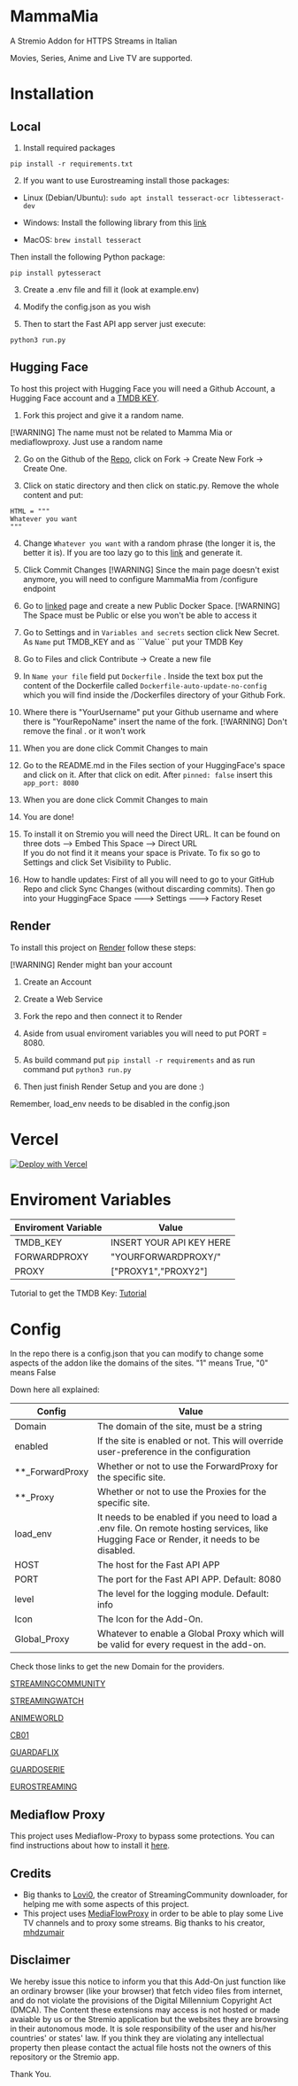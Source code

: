 
  

  

# MammaMia

  

  

  

  

A Stremio Addon for  HTTPS Streams in Italian

Movies, Series, Anime and Live TV are supported.

 
  

  

  

  

# Installation

  

  

  

## Local

  

  

  

1. Install required packages

  

  

  

``pip install -r requirements.txt ``

2. If you want to use Eurostreaming install those packages:
    
- Linux (Debian/Ubuntu):
  ``sudo apt install tesseract-ocr libtesseract-dev ``

- Windows: Install the following library from this [link](https://github.com/UB-Mannheim/tesseract/wiki)

- MacOS: ```brew install tesseract```


Then install the following Python package:

 ``pip install pytesseract ``

  3. Create a .env file and fill it (look at example.env)

4. Modify the config.json as you wish 
    

  

4. Then to start the Fast API app server just execute:

  

  

``python3 run.py``

  



  

## Hugging Face

  

  

  

To host this project with Hugging Face you will need a Github Account, a Hugging Face account and a  [TMDB KEY](https://www.educative.io/courses/movie-database-api-python/set-up-the-credentials).

  

  

  

  

1. Fork this project and give it  a random name. 

[!WARNING] The name must not be related to Mamma Mia or mediaflowproxy. Just use a random name 

2. Go on the Github of the [Repo](https://github.com/UrloMythus/MammaMia/), click on Fork -> Create New Fork -> Create One. 

3. Click on static directory and then click on static.py. Remove the whole content and put:
```
HTML = """
Whatever you want
"""
```
4. Change ```Whatever you want``` with a random phrase (the longer it is, the better it is). If you are too lazy go to this [link](https://www.thewordfinder.com/random-sentence-generator/) and generate it.
 
5. Click Commit Changes
[!WARNING] Since the main page doesn't exist  anymore, you will need to configure MammaMia from /configure endpoint


6. Go to [linked](https://huggingface.co/login?next=%2Fnew-space) page and create a new Public Docker Space.
[!WARNING] The Space must be Public or else you won't be able to access it 


7. Go to Settings and in ```Variables and secrets``` section click New Secret. As ```Name```  put TMDB_KEY and as ```Value`` put your TMDB Key

8. Go to Files  and click Contribute -> Create a new file 
 
9. In ```Name your file``` field put ```Dockerfile``` . Inside the text box put the content of the Dockerfile called ```Dockerfile-auto-update-no-config``` which you will find inside the /Dockerfiles directory of your Github Fork. 

10. Where there is "YourUsername" put your Github username and where there is "YourRepoName" insert the name of the fork. 
[!WARNING] Don't remove the final . or it won't work

11. When you are done click Commit Changes to main

12. Go to the README.md in the Files section of your HuggingFace's space and click on it. After that click on edit. After ```pinned: false``` insert this  ```app_port: 8080```

13. When you are done click Commit Changes to main

14. You are done!


  

15. To install it on Stremio  you will need the Direct URL. It can be found on three dots --> Embed This Space --> Direct URL      
   If you do not find it it means your space is Private. To fix so go to Settings and click Set Visibility to Public. 

 
  

 
16. How to handle updates: First of all you will need to go to your GitHub Repo and click Sync Changes (without discarding commits). Then go into your HuggingFace Space ---> Settings ---> Factory Reset
  

  

  

## Render



  

  

To install this project on [Render](https://render.com/) follow these steps:

  [!WARNING] Render might ban your account


  

  

1. Create an Account

  

  

  

2. Create a Web Service

  

  

  

3. Fork the repo and then connect it to Render

  

  

  

4. Aside from usual enviroment variables you will need to put PORT = 8080. 

  

  

  

5. As build command put `` pip install -r requirements `` and as run command put ``python3 run.py ``

  

  

  

6. Then just finish Render Setup and you are done :)

  

  

Remember, load_env  needs to be disabled in the config.json
  

  

# Vercel
[![Deploy with Vercel](https://vercel.com/button)](https://vercel.com/new/clone?repository-url=https%3A%2F%2Fgithub.com%2FUrloMythus%2FMammaMia&env=PORT,TMDB_KEY&envDescription=PORT%20(8080)%20and%20API%20KEY%20of%20TMDB&envLink=https%3A%2F%2Fgithub.com%2FUrloMythus%2FMammaMia%2Fblob%2Fmain%2Fexample.env)



  


  

  

  

# Enviroment Variables

  

  

  

  

| Enviroment Variable | Value |
|-------------------------|---|
|TMDB_KEY|INSERT YOUR API KEY HERE|
|FORWARDPROXY| "YOURFORWARDPROXY/"  |
|PROXY |  ["PROXY1","PROXY2"]|

  

Tutorial to get the TMDB Key: [Tutorial](https://www.themoviedb.org/settings/api)

  

  

  

# Config

  

  

In the repo there is a config.json that you can modify to change some aspects of the addon like the domains of the sites. "1" means True, "0" means False

Down here all explained:

  

  

| Config | Value |
|-------------------------|---|
| Domain | The domain of the site, must be a string |
|enabled | If the site is enabled or not. This will override user-preference in the configuration|
|**_ForwardProxy| Whether or not to use the ForwardProxy for the specific site.|
|**_Proxy| Whether or not to use the Proxies for the specific site.|
|load_env|It needs to be enabled if you need to load a .env file. On remote hosting services, like Hugging Face or Render, it needs to be disabled. |
|HOST| The host for the Fast API APP|
|PORT| The port for the Fast API APP. Default: 8080 
|level| The level for the logging module. Default: info
|Icon| The Icon for the Add-On.|
|Global_Proxy| Whatever to enable a Global Proxy which will be valid for every request in the add-on.
  
  

Check those links to get the new Domain for the providers.

  


  

[STREAMINGCOMMUNITY](https://t.me/+jlXmmprhtakxYWJh)

  


  

[STREAMINGWATCH](https://t.me/streamingwatch)

  


  

[ANIMEWORLD](https://t.me/AnimeWorldITA2)

[CB01](https://cb01.uno/)

[GUARDAFLIX](https://guardoserie.it/)

[GUARDOSERIE](https://guardoserie.it/)

[EUROSTREAMING](https://eurostreaming-nuovo-indirizzo.online/)



## Mediaflow Proxy

This project uses Mediaflow-Proxy to bypass some protections. You can find instructions about how to install it [here](https://github.com/mhdzumair/mediaflow-proxy/).

## Credits

 - Big thanks to [Lovi0](https://github.com/Lovi-0), the creator of StreamingCommunity downloader, for helping me with some aspects of this project.
 - This project uses [MediaFlowProxy](https://github.com/mhdzumair/mediaflow-proxy/) in order to be able to play some Live TV channels and to proxy some streams. Big thanks to his creator, [mhdzumair](https://github.com/mhdzumair)

## Disclaimer

We hereby issue this notice to inform you that this Add-On just function like an ordinary browser (like your browser) that fetch video files from internet, and do not violate the provisions of the Digital Millennium Copyright Act (DMCA). The Content these extensions may access is not hosted  or made avaiable by us or the Stremio application but the websites they are browsing in their autonomous mode. It is sole responsibility of the user and his/her countries' or states' law. If you think they are violating any intellectual property then please contact the actual file hosts not the owners of this repository or the Stremio app.

Thank You.

